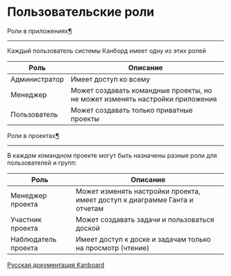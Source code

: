 Пользовательские роли
=====================



Роли в приложениях[¶](#application-roles "Ссылка на этот заголовок")

--------------------------------------------------------------------



Каждый пользователь системы Канборд имеет одну из этих ролей



| Роль           | Описание                                                  |
|----------------|-----------------------------------------------------------|
| Администратор  | Имеет доступ ко всему                                     |
| Менеджер       | Может создавать командные проекты, но не может изменять настройки приложения |
| Пользователь   | Может создавать только приватные проекты                  |




Роли в проектах[¶](#project-roles "Ссылка на этот заголовок")

-------------------------------------------------------------



В каждом командном проекте могут быть назначены разные роли для пользователей и групп:


| Роль            | Описание                                                 |
|-----------------|----------------------------------------------------------|
| Менеджер проекта| Может изменять настройки проекта, имеет доступ к диаграмме Ганта и отчетам |
| Участник проекта| Может создавать задачи и пользоваться доской             |
| Наблюдатель проекта  | Имеет доступ к доске и задачам только на просмотр (чтение) |




[Русская документация Kanboard](http://kanboard.ru/doc/)

